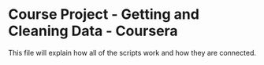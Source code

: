 # Course Project - Getting and Cleaning Data - Coursera

This file will explain how all of the scripts work and how they are connected.
